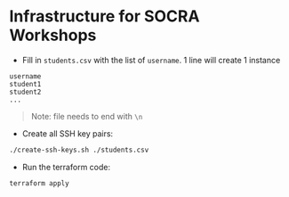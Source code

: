 # Infrastructure for SOCRA Workshops

- Fill in `students.csv` with the list of `username`. 1 line will create 1 instance

```csv
username
student1
student2
...

```

> Note: file needs to end with `\n`

- Create all SSH key pairs:

```bash
./create-ssh-keys.sh ./students.csv
```

- Run the terraform code:

```sh
terraform apply
```
